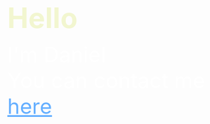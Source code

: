 <html>
<head>
    <style>
:root {
    --bg-color: #71697A;
    --txt-color: #fff;
    --highlight-color: #F2F6D0;
    --link-color: #65AFFF;
}

body {
    background-color: var(--bg-color);
    font-family: Arial, sans-serif;
}
p{
    color: var(--txt-color);
    font-size: 3rem;
    margin:0rem;
}
h1{
    color: var(--highlight-color);
    font-size:4rem;
    margin:0rem;
    margin-bottom:1rem;
}
a{
    color: var(--link-color);
}
</style>
</head>

<body>
    <h1>Hello</h1>
    <p>I'm Daniel<br>You can contact me <a href="mailto:web-contact@danielardron.co.uk">here</a></p>
</body>

</html>
